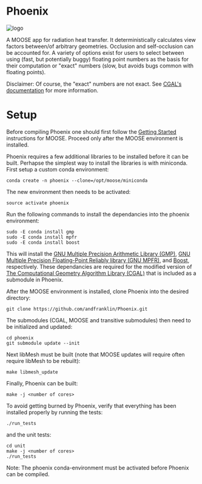 Phoenix
=======

![logo](https://upload.wikimedia.org/wikipedia/commons/4/43/Phoenix-Fabelwesen.jpg "Phoenix")

A MOOSE app for radiation heat transfer. It deterministically calculates view factors between/of
arbitrary geometries. Occlusion and self-occlusion can be accounted for. A variety of options
exist for users to select between using (fast, but potentially buggy) floating point numbers as
the basis for their computation or "exact" numbers (slow, but avoids bugs common with floating points).

Disclaimer: Of course, the "exact" numbers are not exact. See
[CGAL's documentation](https://doc.cgal.org/latest/Manual/tutorial_hello_world.html) for more information.

Setup
=====

Before compiling Phoenix one should first follow the
[Getting Started](https://www.mooseframework.org/moose/getting_started/index.html)
instructions for MOOSE. Proceed only after the MOOSE environment
is installed.

Phoenix requires a few additional libraries to be installed before it can be
built. Perhapse the simplest way to install the libraries is with miniconda. First
setup a custom conda environment:

    conda create -n phoenix --clone=/opt/moose/miniconda

The new environment then needs to be activated:

    source activate phoenix

Run the following commands to install the dependancies into the phoenix
environment:

    sudo -E conda install gmp
    sudo -E conda install mpfr
    sudo -E conda install boost

This will install the [GNU Multiple Precision Arithmetic Library (GMP)](https://gmplib.org/),
[GNU Multiple Precision Floating-Point Reliably library (GNU MPFR)](http://www.mpfr.org/),
and [Boost](http://www.boost.org/), respectively.
These dependancies are required for the modified version of
[The Computational Geometry Algorithm Library (CGAL)](http://www.cgal.org/)
that is included as a submodule in Phoenix.

After the MOOSE environment is installed, clone Phoenix into the
desired directory:

    git clone https://github.com/andfranklin/Phoenix.git

The submodules (CGAL, MOOSE and transitive submodules) then need to be
initialized and updated:

	cd phoenix
	git submodule update --init

Next libMesh must be built (note that MOOSE updates will require often require libMesh to be rebuilt):

    make libmesh_update

Finally, Phoenix can be built:

    make -j <number of cores>

To avoid getting burned by Phoenix, verify that everything has been installed properly by running the tests:

	./run_tests

and the unit tests:
	
	cd unit
	make -j <number of cores>
	./run_tests

Note: The phoenix conda-environment must be activated before Phoenix can be compiled.  